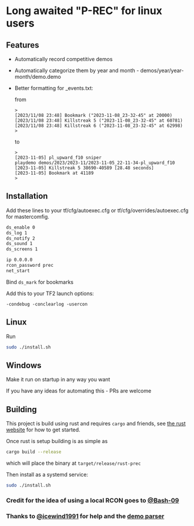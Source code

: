 # Long awaited "P-REC" for linux users

## Features

- Automatically record competitive demos
- Automatically categorize them by year and month - demos/year/year-month/demo.demo
- Better formatting for _events.txt:

  from

    ```text
    >
    [2023/11/08 23:48] Bookmark ("2023-11-08_23-32-45" at 20000)
    [2023/11/08 23:48] Killstreak 5 ("2023-11-08_23-32-45" at 60781)
    [2023/11/08 23:48] Killstreak 6 ("2023-11-08_23-32-45" at 62998)
    >
    ```

  to

    ```text
    >
    [2023-11-05] pl_upward_f10 sniper                                playdemo demos/2023/2023-11/2023-11-05_22-11-34-pl_upward_f10
    [2023-11-05] Killstreak 5 38690-40589 [28.48 seconds]
    [2023-11-05] Bookmark at 41189
    >
    ```

## Installation

Add these lines to your tf/cfg/autoexec.cfg or tf/cfg/overrides/autoexec.cfg for mastercomfig.

```txt
ds_enable 0
ds_log 1
ds_notify 2
ds_sound 1
ds_screens 1

ip 0.0.0.0
rcon_password prec
net_start
```

Bind ```ds_mark``` for bookmarks

Add this to your TF2 launch options:

```-condebug -conclearlog -usercon```

## Linux

Run

```bash
sudo ./install.sh
```

## Windows

Make it run on startup in any way you want

If you have any ideas for automating this - PRs are welcome

## Building

This project is build using rust and requires `cargo` and friends, see [the rust website](https://www.rust-lang.org/)
for how to get started.

Once rust is setup building is as simple as

```bash
cargo build --release
```

which will place the binary at `target/release/rust-prec`

Then install as a systemd service:

```bash
sudo ./install.sh
```

### Credit for the idea of using a local RCON goes to [@Bash-09](https://github.com/Bash-09)

### Thanks to [@icewind1991](https://github.com/icewind1991/) for help and the [demo parser](https://github.com/demostf/parser)
